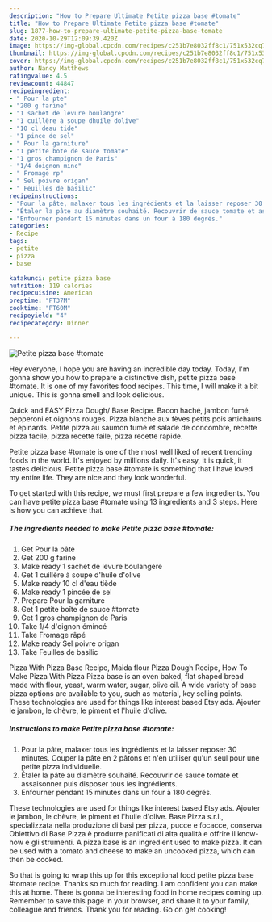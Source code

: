 ```yaml
---
description: "How to Prepare Ultimate Petite pizza base #tomate"
title: "How to Prepare Ultimate Petite pizza base #tomate"
slug: 1877-how-to-prepare-ultimate-petite-pizza-base-tomate
date: 2020-10-29T12:09:39.420Z
image: https://img-global.cpcdn.com/recipes/c251b7e8032ff8c1/751x532cq70/petite-pizza-base-tomate-photo-principale-de-la-recette.jpg
thumbnail: https://img-global.cpcdn.com/recipes/c251b7e8032ff8c1/751x532cq70/petite-pizza-base-tomate-photo-principale-de-la-recette.jpg
cover: https://img-global.cpcdn.com/recipes/c251b7e8032ff8c1/751x532cq70/petite-pizza-base-tomate-photo-principale-de-la-recette.jpg
author: Nancy Matthews
ratingvalue: 4.5
reviewcount: 44847
recipeingredient:
- " Pour la pte"
- "200 g farine"
- "1 sachet de levure boulangre"
- "1 cuillère à soupe dhuile dolive"
- "10 cl deau tide"
- "1 pince de sel"
- " Pour la garniture"
- "1 petite bote de sauce tomate"
- "1 gros champignon de Paris"
- "1/4 doignon minc"
- " Fromage rp"
- " Sel poivre origan"
- " Feuilles de basilic"
recipeinstructions:
- "Pour la pâte, malaxer tous les ingrédients et la laisser reposer 30 minutes. Couper la pâte en 2 pâtons et n&#39;en utiliser qu&#39;un seul pour une petite pizza individuelle."
- "Étaler la pâte au diamètre souhaité. Recouvrir de sauce tomate et assaisonner puis disposer tous les ingrédients."
- "Enfourner pendant 15 minutes dans un four à 180 degrés."
categories:
- Recipe
tags:
- petite
- pizza
- base

katakunci: petite pizza base 
nutrition: 119 calories
recipecuisine: American
preptime: "PT37M"
cooktime: "PT60M"
recipeyield: "4"
recipecategory: Dinner

---
```



![Petite pizza base #tomate](https://img-global.cpcdn.com/recipes/c251b7e8032ff8c1/751x532cq70/petite-pizza-base-tomate-photo-principale-de-la-recette.jpg)

Hey everyone, I hope you are having an incredible day today. Today, I'm gonna show you how to prepare a distinctive dish, petite pizza base #tomate. It is one of my favorites food recipes. This time, I will make it a bit unique. This is gonna smell and look delicious.

Quick and EASY Pizza Dough/ Base Recipe. Bacon haché, jambon fumé, pepperoni et oignons rouges. Pizza blanche aux fèves petits pois artichauts et épinards. Petite pizza au saumon fumé et salade de concombre, recette pizza facile, pizza recette faile, pizza recette rapide.

Petite pizza base #tomate is one of the most well liked of recent trending foods in the world. It's enjoyed by millions daily. It's easy, it is quick, it tastes delicious. Petite pizza base #tomate is something that I have loved my entire life. They are nice and they look wonderful.


To get started with this recipe, we must first prepare a few ingredients. You can have petite pizza base #tomate using 13 ingredients and 3 steps. Here is how you can achieve that.

<!--inarticleads1-->

##### The ingredients needed to make Petite pizza base #tomate:

1. Get  Pour la pâte
1. Get 200 g farine
1. Make ready 1 sachet de levure boulangère
1. Get 1 cuillère à soupe d&#39;huile d&#39;olive
1. Make ready 10 cl d&#39;eau tiède
1. Make ready 1 pincée de sel
1. Prepare  Pour la garniture
1. Get 1 petite boîte de sauce #tomate
1. Get 1 gros champignon de Paris
1. Take 1/4 d&#39;oignon émincé
1. Take  Fromage râpé
1. Make ready  Sel poivre origan
1. Take  Feuilles de basilic


Pizza With Pizza Base Recipe, Maida flour Pizza Dough Recipe, How To Make Pizza With Pizza Pizza base is an oven baked, flat shaped bread made with flour, yeast, warm water, sugar, olive oil. A wide variety of base pizza options are available to you, such as material, key selling points. These technologies are used for things like interest based Etsy ads. Ajouter le jambon, le chèvre, le piment et l&#39;huile d&#39;olive. 

<!--inarticleads2-->

##### Instructions to make Petite pizza base #tomate:

1. Pour la pâte, malaxer tous les ingrédients et la laisser reposer 30 minutes. Couper la pâte en 2 pâtons et n&#39;en utiliser qu&#39;un seul pour une petite pizza individuelle.
1. Étaler la pâte au diamètre souhaité. Recouvrir de sauce tomate et assaisonner puis disposer tous les ingrédients.
1. Enfourner pendant 15 minutes dans un four à 180 degrés.


These technologies are used for things like interest based Etsy ads. Ajouter le jambon, le chèvre, le piment et l&#39;huile d&#39;olive. Base Pizza s.r.l., specializzata nella produzione di basi per pizza, pucce e focacce, conserva Obiettivo di Base Pizza è produrre panificati di alta qualità e offrire il know-how e gli strumenti. A pizza base is an ingredient used to make pizza. It can be used with a tomato and cheese to make an uncooked pizza, which can then be cooked. 

So that is going to wrap this up for this exceptional food petite pizza base #tomate recipe. Thanks so much for reading. I am confident you can make this at home. There is gonna be interesting food in home recipes coming up. Remember to save this page in your browser, and share it to your family, colleague and friends. Thank you for reading. Go on get cooking!
